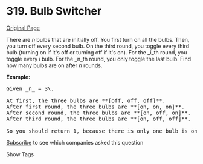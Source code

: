 # 319. Bulb Switcher

[Original Page](https://leetcode.com/problems/bulb-switcher/)

There are _n_ bulbs that are initially off. You first turn on all the bulbs. Then, you turn off every second bulb. On the third round, you toggle every third bulb (turning on if it's off or turning off if it's on). For the _i_th round, you toggle every _i_ bulb. For the _n_th round, you only toggle the last bulb. Find how many bulbs are on after _n_ rounds.

**Example:**  

<pre>Given _n_ = 3\.   

At first, the three bulbs are **[off, off, off]**.
After first round, the three bulbs are **[on, on, on]**.
After second round, the three bulbs are **[on, off, on]**.
After third round, the three bulbs are **[on, off, off]**.   

So you should return 1, because there is only one bulb is on.
</pre>

<div>

[Subscribe](/subscribe/) to see which companies asked this question

</div>

<div>

<div id="tags" class="btn btn-xs btn-warning">Show Tags</div>

<span class="hidebutton" style="display: none;">[Math](/tag/math/) [Brainteaser](/tag/brainteaser/)</span></div>